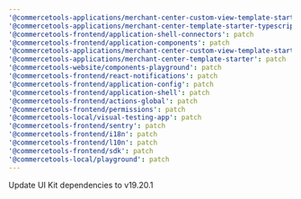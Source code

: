 ```yaml
---
'@commercetools-applications/merchant-center-custom-view-template-starter-typescript': patch
'@commercetools-applications/merchant-center-template-starter-typescript': patch
'@commercetools-frontend/application-shell-connectors': patch
'@commercetools-frontend/application-components': patch
'@commercetools-applications/merchant-center-custom-view-template-starter': patch
'@commercetools-applications/merchant-center-template-starter': patch
'@commercetools-website/components-playground': patch
'@commercetools-frontend/react-notifications': patch
'@commercetools-frontend/application-config': patch
'@commercetools-frontend/application-shell': patch
'@commercetools-frontend/actions-global': patch
'@commercetools-frontend/permissions': patch
'@commercetools-local/visual-testing-app': patch
'@commercetools-frontend/sentry': patch
'@commercetools-frontend/i18n': patch
'@commercetools-frontend/l10n': patch
'@commercetools-frontend/sdk': patch
'@commercetools-local/playground': patch
---
```


Update UI Kit dependencies to v19.20.1
